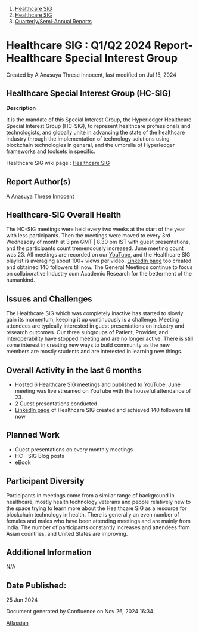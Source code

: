 1. [Healthcare SIG](index.html)
2. [Healthcare SIG](Healthcare-SIG_20545573.html)
3. [Quarterly/Semi-Annual Reports](20550864.html)

# Healthcare SIG : Q1/Q2 2024 Report- Healthcare Special Interest Group

Created by A Anasuya Threse Innocent, last modified on Jul 15, 2024

## Healthcare Special Interest Group (HC-SIG)

**Description**

It is the mandate of this Special Interest Group, the Hyperledger Healthcare Special Interest Group (HC-SIG), to represent healthcare professionals and technologists, and globally unite in advancing the state of the healthcare industry through the implementation of technology solutions using blockchain technologies in general, and the umbrella of Hyperledger frameworks and toolsets in specific.

Healthcare SIG wiki page : [Healthcare SIG](https://lf-hyperledger.atlassian.net/wiki/display/HCSIG/Healthcare+SIG)

## Report Author(s)

[A Anasuya Threse Innocent](https://lf-hyperledger.atlassian.net/wiki/people/712020:661aa2f0-0e5a-4e8d-b57b-de10204ea99b?ref=confluence) 

## Healthcare-SIG Overall Health

The HC-SIG meetings were held every two weeks at the start of the year with less participants. Then the meetings were moved to every 3rd Wednesday of month at 3 pm GMT | 8.30 pm IST with guest presentations, and the participants count tremendously increased. June meeting count was 23. All meetings are recorded on our [YouTube](https://www.youtube.com/playlist?list=PL0MZ85B_96CHQN9cscCdW-LZwp5GAoPrH), and the Healthcare SIG playlist is averaging about 100+ views per video. [LinkedIn page](https://www.linkedin.com/company/hyperledger-healthcare-special-interest-group/about/?viewAsMember=true) too created and obtained 140 followers till now. The General Meetings continue to focus on collaborative Industry cum Academic Research for the betterment of the humankind.  

## Issues and Challenges

The Healthcare SIG which was completely inactive has started to slowly gain its momentum; keeping it up continuously is a challenge. Meeting attendees are typically interested in guest presentations on industry and research outcomes. Our three subgroups of Patient, Provider, and Interoperability have stopped meeting and are no longer active. There is still some interest in creating new ways to build community as the new members are mostly students and are interested in learning new things. 

## Overall Activity in the last 6 months

- Hosted 6 Healthcare SIG meetings and published to YouTube. June meeting was live streamed on YouTube with the houseful attendance of 23.
- 2 Guest presentations conducted
- [LinkedIn page](https://www.linkedin.com/company/hyperledger-healthcare-special-interest-group/about/?viewAsMember=true) of Healthcare SIG created and achieved 140 followers till now

## Planned Work

- Guest presentations on every monthly meetings
- HC - SIG Blog posts
- eBook

## Participant Diversity

Participants in meetings come from a similar range of background in healthcare, mostly health technology veterans and people relatively new to the space trying to learn more about the Healthcare SIG as a resource for blockchain technology in health. There is generally an even number of females and males who have been attending meetings and are mainly from India. The number of participants constantly increases and attendees from Asian countries, and United States are improving.

## Additional Information

N/A

## Date Published:

25 Jun 2024 

Document generated by Confluence on Nov 26, 2024 16:34

[Atlassian](http://www.atlassian.com/)
